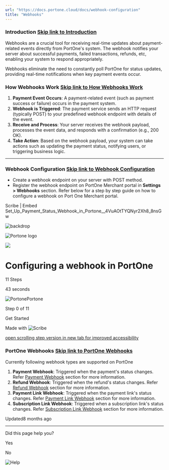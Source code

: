 ```yaml
---
url: "https://docs.portone.cloud/docs/webhook-configuration"
title: "Webhooks"
---
```


### Introduction   [Skip link to Introduction](https://docs.portone.cloud/docs/webhook-configuration\#introduction)

Webhooks are a crucial tool for receiving real-time updates about payment-related events directly from PortOne's system. The webhook notifies your server about successful payments, failed transactions, refunds, etc, enabling your system to respond appropriately.

Webhooks eliminate the need to constantly poll PortOne for status updates, providing real-time notifications when key payment events occur.

### How Webhooks Work   [Skip link to How Webhooks Work](https://docs.portone.cloud/docs/webhook-configuration\#how-webhooks-work)

1. **Payment Event Occurs**: A payment-related event (such as payment success or failure) occurs in the payment system.
2. **Webhook is Triggered**: The payment service sends an HTTP request (typically POST) to your predefined webhook endpoint with details of the event.
3. **Receive and Process**: Your server receives the webhook payload, processes the event data, and responds with a confirmation (e.g., 200 OK).
4. **Take Action**: Based on the webhook payload, your system can take actions such as updating the payment status, notifying users, or triggering business logic.

* * *

### Webhook Configuration   [Skip link to Webhook Configuration](https://docs.portone.cloud/docs/webhook-configuration\#webhook-configuration)

- Create a webhook endpoint on your server with POST method.
- Register the webhook endpoint on PortOne Merchant portal in **Settings > Webhooks** section. Refer below for a step by step guide on how to configure a webhook on Port One Merchant portal.

Scribe \| Embed Set\_Up\_Payment\_Status\_Webhook\_in\_Portone\_\_4VuAOtTYQNyr2Xh8\_8nsGw

![backdrop](https://scribehow.com/images/embedBackdrop.svg)

![Portone logo](https://t1.gstatic.com/faviconV2?client=SOCIAL&type=FAVICON&fallback_opts=TYPE,SIZE,URL&url=https://portone.cloud&size=64)

![](https://t1.gstatic.com/faviconV2?client=SOCIAL&type=FAVICON&fallback_opts=TYPE,SIZE,URL&url=https://portone.cloud&size=64)

# Configuring a webhook in PortOne

11 Steps

43 seconds

![Portone](https://t1.gstatic.com/faviconV2?client=SOCIAL&type=FAVICON&fallback_opts=TYPE,SIZE,URL&url=https://portone.cloud&size=64)Portone

Step 0 of 11

Get Started

Made with
![Scribe](https://scribehow.com/images/logo-slate.svg)

[open scrolling step version in new tab for improved accessibility](https://scribehow.com/shared/Configuring_a_webhook_in_PortOne__4VuAOtTYQNyr2Xh8_8nsGw)

### PortOne Webhooks   [Skip link to PortOne Webhooks](https://docs.portone.cloud/docs/webhook-configuration\#portone-webhooks)

Currently following webhook types are supported on PortOne

1. **Payment Webhook**: Triggered when the payment's status changes. Refer [Payment Webhook](https://docs.portone.cloud/docs/payment-webhook) section for more information.
2. **Refund Webhook**: Triggered when the refund's status changes. Refer [Refund Webhook](https://docs.portone.cloud/docs/refund-webhook) section for more information.
3. **Payment Link Webhook**: Triggered when the payment link's status changes. Refer [Payment Link Webhook](https://docs.portone.cloud/docs/payment-link-webhook) section for more information.
4. **Subscription Link Webhook**: Triggered when a subscription link's status changes. Refer [Subscription Link Webhook](https://docs.portone.cloud/docs/subscription-link-webhook) section for more information.

Updated8 months ago

* * *

Did this page help you?

Yes

No

![Help](https://cdn.jsdelivr.net/gh/iamport-intl/portone-devx-chatbot-widget@production/public/chat-intro1.svg)